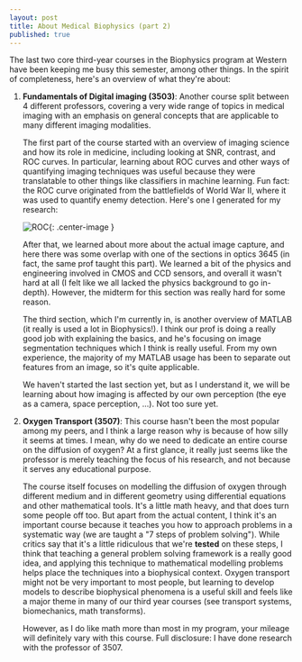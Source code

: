 ```yaml
---
layout: post
title: About Medical Biophysics (part 2)
published: true
---
```


The last two core third-year courses in the Biophysics program at Western have been keeping me busy this semester, among other things. In the spirit of completeness, here's an overview of what they're about:

1. **Fundamentals of Digital imaging (3503)**: Another course split between 4 different professors, covering a very wide range of topics in medical imaging with an emphasis on general concepts that are applicable to many different imaging modalities. 

	The first part of the course started with an overview of imaging science and how its role in medicine, including looking at SNR, contrast, and ROC curves. In particular, learning about ROC curves and other ways of quantifying imaging techniques was useful because they were translatable to other things like classifiers in machine learning. Fun fact: the ROC curve originated from the battlefields of World War II, where it was used to quantify enemy detection. Here's one I generated for my research:


    ![ROC]({{site.url}}/public/ROC.png){: .center-image }
    
    After that, we learned about more about the actual image capture, and here there was some overlap with one of the sections in optics 3645 (in fact, the same prof taught this part). We learned a bit of the physics and engineering involved in CMOS and CCD sensors, and overall it wasn't hard at all (I felt like we all lacked the physics background to go in-depth). However, the midterm for this section was really hard for some reason.
    
    The third section, which I'm currently in, is another overview of MATLAB (it really is used a lot in Biophysics!). I think our prof is doing a really good job with explaining the basics, and he's focusing on image segmentation techniques which I think is really useful. From my own experience, the majority of my MATLAB usage has been to separate out features from an image, so it's quite applicable.

	We haven't started the last section yet, but as I understand it, we will be learning about how imaging is affected by our own perception (the eye as a camera, space perception, ...). Not too sure yet.
    
2. **Oxygen Transport (3507)**: This course hasn't been the most popular among my peers, and I think a large reason why is because of how silly it seems at times. I mean, why do we need to dedicate an entire course on the diffusion of oxygen? At a first glance, it really just seems like the professor is merely teaching the focus of his research, and not because it serves any educational purpose. 

	The course itself focuses on modelling the diffusion of oxygen through different medium and in different geometry using differential equations and other mathematical tools. It's a little math heavy, and that does turn some people off too. But apart from the actual content, I think it's an important course because it teaches you how to approach problems in a systematic way (we are taught a "7 steps of problem solving"). While critics say that it's a little ridiculous that we're **tested** on these steps, I think that teaching a general problem solving framework is a really good idea, and applying this technique to mathematical modelling problems helps place the techniques into a biophysical context. Oxygen transport might not be very important to most people, but learning to develop models to describe biophysical phenomena is a useful skill and feels like a major theme in many of our third year courses (see transport systems, biomechanics, math transforms).
    
    However, as I do like math more than most in my program, your mileage will definitely vary with this course. Full disclosure: I have done research with the professor of 3507.
